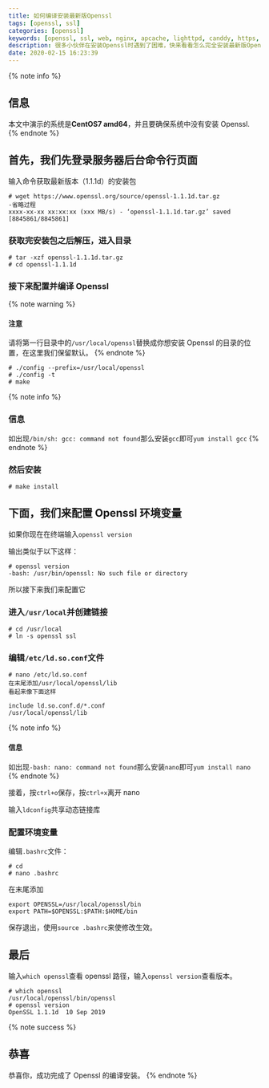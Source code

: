 ```yaml
---
title: 如何编译安装最新版Openssl
tags: [openssl, ssl]
categories: [openssl]
keywords: [openssl, ssl, web, nginx, apcache, lighttpd, canddy, https, 安全链接]
description: 很多小伙伴在安装Openssl时遇到了困难，快来看看怎么完全安装最新版Openssl吧！
date: 2020-02-15 16:23:39
---
```


{% note info %}

## 信息

本文中演示的系统是**CentOS7 amd64**，并且要确保系统中没有安装 Openssl.
{% endnote %}

## 首先，我们先登录服务器后台命令行页面

输入命令获取最新版本（1.1.1d）的安装包

```
# wget https://www.openssl.org/source/openssl-1.1.1d.tar.gz
-省略过程
xxxx-xx-xx xx:xx:xx (xxx MB/s) - ‘openssl-1.1.1d.tar.gz’ saved [8845861/8845861]
```

### 获取完安装包之后解压，进入目录

```
# tar -xzf openssl-1.1.1d.tar.gz
# cd openssl-1.1.1d
```

### 接下来配置并编译 Openssl

{% note warning %}

#### 注意

请将第一行目录中的`/usr/local/openssl`替换成你想安装 Openssl 的目录的位置，在这里我们保留默认。
{% endnote %}

```
# ./config --prefix=/usr/local/openssl
# ./config -t
# make
```

{% note info %}

### 信息

如出现`/bin/sh: gcc: command not found`那么安装`gcc`即可`yum install gcc`
{% endnote %}

### 然后安装

```
# make install
```

## 下面，我们来配置 Openssl 环境变量

如果你现在在终端输入`openssl version`

输出类似于以下这样：

```
# openssl version
-bash: /usr/bin/openssl: No such file or directory
```

所以接下来我们来配置它

### 进入`/usr/local`并创建链接

```
# cd /usr/local
# ln -s openssl ssl
```

### 编辑`/etc/ld.so.conf`文件

```
# nano /etc/ld.so.conf
在末尾添加/usr/local/openssl/lib
看起来像下面这样

include ld.so.conf.d/*.conf
/usr/local/openssl/lib
```

{% note info %}

#### 信息

如出现`-bash: nano: command not found`那么安装`nano`即可`yum install nano`
{% endnote %}

接着，按`ctrl+o`保存，按`ctrl+x`离开 nano

输入`ldconfig`共享动态链接库

### 配置环境变量

编辑`.bashrc`文件：

```
# cd
# nano .bashrc
```

在末尾添加

```
export OPENSSL=/usr/local/openssl/bin
export PATH=$OPENSSL:$PATH:$HOME/bin
```

保存退出，使用`source .bashrc`来使修改生效。

## 最后

输入`which openssl`查看 openssl 路径，输入`openssl version`查看版本。

```
# which openssl
/usr/local/openssl/bin/openssl
# openssl version
OpenSSL 1.1.1d  10 Sep 2019
```

{% note success %}

## 恭喜

恭喜你，成功完成了 Openssl 的编译安装。
{% endnote %}
